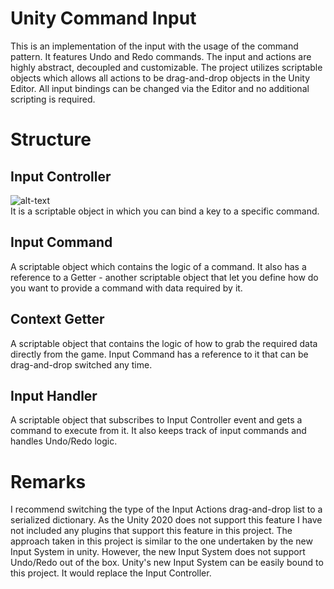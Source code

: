 # Unity Command Input

This is an implementation of the input with the usage of the command pattern. It features Undo and Redo commands. The input and actions are highly abstract, decoupled and customizable. The project utilizes scriptable objects which allows all actions to be drag-and-drop objects in the Unity Editor. All input bindings can be changed via the Editor and no additional scripting is required.

# Structure

## Input Controller
![alt-text](https://i.imgur.com/PZQl08T.png)<br/>
It is a scriptable object in which you can bind a key to a specific command.

## Input Command
A scriptable object which contains the logic of a command. It also has a reference to a Getter - another scriptable object that let you define how do you want to provide a command with data required by it.

## Context Getter
A scriptable object that contains the logic of how to grab the required data directly from the game. Input Command has a reference to it that can be drag-and-drop switched any time.

## Input Handler
A scriptable object that subscribes to Input Controller event and gets a command to execute from it. It also keeps track of input commands and handles Undo/Redo logic.

# Remarks
I recommend switching the type of the Input Actions drag-and-drop list to a serialized dictionary. As the Unity 2020 does not support this feature I have not included any plugins that support this feature in this project.
The approach taken in this project is similar to the one undertaken by the new Input System in unity. However, the new Input System does not support Undo/Redo out of the box. Unity's new Input System can be easily bound to this project. It would replace the Input Controller.
